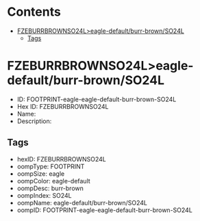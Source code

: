 



Contents
========

* [FZEBURRBROWNSO24L>eagle-default/burr-brown/SO24L](#fzeburrbrownso24leagle-defaultburr-brownso24l)
	* [Tags](#tags)

# FZEBURRBROWNSO24L>eagle-default/burr-brown/SO24L

- ID: FOOTPRINT-eagle-eagle-default-burr-brown-SO24L
- Hex ID: FZEBURRBROWNSO24L
- Name: 
- Description: 

## Tags

- hexID: FZEBURRBROWNSO24L
- oompType: FOOTPRINT
- oompSize: eagle
- oompColor: eagle-default
- oompDesc: burr-brown
- oompIndex: SO24L
- oompName: eagle-default/burr-brown/SO24L
- oompID: FOOTPRINT-eagle-eagle-default-burr-brown-SO24L

